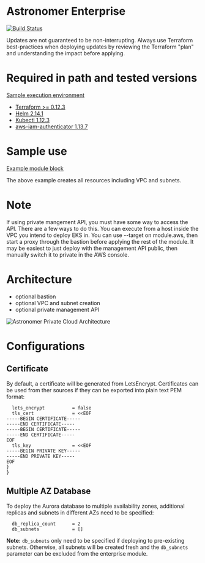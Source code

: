 # Astronomer Enterprise

[![Build Status](https://cloud.drone.io/api/badges/astronomer/terraform-aws-astronomer-enterprise/status.svg)](https://cloud.drone.io/astronomer/terraform-aws-astronomer-enterprise)

Updates are not guaranteed to be non-interrupting. Always use Terraform best-practices when deploying updates by reviewing the Terraform "plan" and understanding the impact before applying.

# Required in path and tested versions

[Sample execution environment](pipeline/Dockerfile)

- [Terraform >= 0.12.3](https://www.terraform.io/upgrade-guides/0-12.html)
- [Helm 2.14.1](https://helm.sh/docs/using_helm/)
- [Kubectl 1.12.3](https://kubernetes.io/docs/tasks/tools/install-kubectl/)
- [aws-iam-authenticator 1.13.7](https://docs.aws.amazon.com/eks/latest/userguide/install-aws-iam-authenticator.html)

# Sample use

[Example module block](examples/from_scratch/main.tf)

The above example creates all resources including VPC and subnets.

# Note

If using private mangement API, you must have some way to access the API. There are a few ways to do this. You can execute from a host inside the VPC you intend to deploy EKS in. You can use --target on module.aws, then start a proxy through the bastion before applying the rest of the module. It may be easiest to just deploy with the management API public, then manually switch it to private in the AWS console.

# Architecture

- optional bastion
- optional VPC and subnet creation
- optional private management API

![Astronomer Private Cloud Architecture](images/Astronomer_AWS_Architecture_EE.svg)

# Configurations

## Certificate
By default, a certificate will be generated from LetsEncrypt. Certificates can be used from ther sources if they can be exported into plain text PEM format:
```
  lets_encrypt          = false
  tls_cert              = <<EOF
-----BEGIN CERTIFICATE-----
-----END CERTIFICATE-----
-----BEGIN CERTIFICATE-----
-----END CERTIFICATE-----
EOF
  tls_key               = <<EOF
-----BEGIN PRIVATE KEY-----
-----END PRIVATE KEY-----
EOF
}
}
```
## Multiple AZ Database
To deploy the Aurora database to multiple availability zones, additional replicas and subnets in different AZs need to be specified:

```
  db_replica_count      = 2
  db_subnets            = []
```
**Note:** `db_subnets` only need to be specified if deploying to pre-existing subnets. Otherwise, all subnets will be created fresh and the `db_subnets` parameter can be excluded from the enterprise module. 
